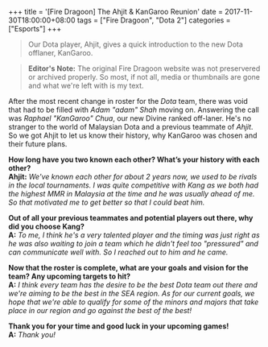 +++
title = '[Fire Dragoon] The Ahjit & KanGaroo Reunion'
date = 2017-11-30T18:00:00+08:00
tags = ["Fire Dragoon", "Dota 2"]
categories = ["Esports"]
+++
> Our Dota player, Ahjit, gives a quick introduction to the new Dota offlaner, KanGaroo.

> **Editor's Note:** The original Fire Dragoon website was not preservered or archived properly. So most, if not all, media or thumbnails are gone and what we're left with is my text.

After the most recent change in roster for the *Dota* team, there was void that had to be filled with *Adam "adam" Shah* moving on. Answering the call was *Raphael "KanGaroo" Chua*, our new Divine ranked off-laner. He's no stranger to the world of Malaysian Dota and a previous teammate of *Ahjit*. So we got Ahjit to let us know their history, why KanGaroo was chosen and their future plans.

**How long have you two known each other? What&rsquo;s your history with each other?**\
**Ahjit:** *We've known each other for about 2 years now, we used to be rivals in the local tournaments. I was quite competitive with Kang as we both had the highest MMR in Malaysia at the time and he was usually ahead of me. So that motivated me to get better so that I could beat him.*

**Out of all your previous teammates and potential players out there, why did you choose Kang?**\
**A:** *To me, I think he's a very talented player and the timing was just right as he was also waiting to join a team which he didn't feel too "pressured" and can communicate well with. So I reached out to him and he came.*

**Now that the roster is complete, what are your goals and vision for the team? Any upcoming targets to hit?**\
**A:** *I think every team has the desire to be the best Dota team out there and we're aiming to be the best in the SEA region. As for our current goals, we hope that we're able to qualify for some of the minors and majors that take place in our region and go against the best of the best!*

**Thank you for your time and good luck in your upcoming games!**\
**A:** *Thank you!*